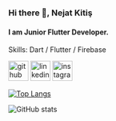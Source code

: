 ### Hi there 👋, Nejat Kitiş
#### I am Junior Flutter Developer.

Skills: Dart / Flutter / Firebase



[<img src='https://cdn.jsdelivr.net/npm/simple-icons@3.0.1/icons/github.svg' alt='github' height='40'>](https://github.com/kitisnejat)  [<img src='https://cdn.jsdelivr.net/npm/simple-icons@3.0.1/icons/linkedin.svg' alt='linkedin' height='40'>](https://www.linkedin.com/in/nejatkitis/)  [<img src='https://cdn.jsdelivr.net/npm/simple-icons@3.0.1/icons/instagram.svg' alt='instagram' height='40'>](https://www.instagram.com/nejatkitis/)  

[![Top Langs](https://github-readme-stats.vercel.app/api/top-langs/?username=kitisnejat)](https://github.com/anuraghazra/github-readme-stats)

![GitHub stats](https://github-readme-stats.vercel.app/api?username=kitisnejat&show_icons=true&count_private=true)  

